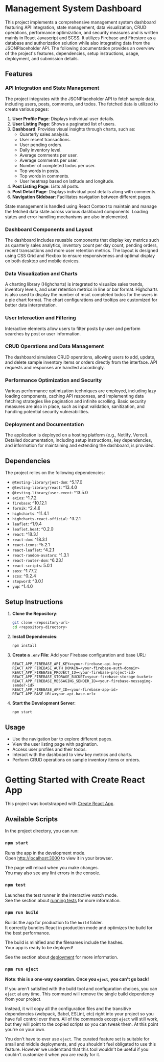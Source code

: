 # Management System Dashboard

This project implements a comprehensive management system dashboard featuring API integration, state management, data visualization, CRUD operations, performance optimization, and security measures and is written mainly in React Javascript and SCSS. It utilizes Firebase and Firestore as a database and authorization solution while also integrating data from the JSONPlaceholder API. The following documentation provides an overview of the project's features, dependencies, setup instructions, usage, deployment, and submission details.

## Features

### API Integration and State Management

The project integrates with the JSONPlaceholder API to fetch sample data, including users, posts, comments, and todos. The fetched data is utilized to create various pages:

1. **User Profile Page**: Displays individual user details.
2. **User Listing Page**: Shows a paginated list of users.
3. **Dashboard**: Provides visual insights through charts, such as:
   - Quarterly sales analysis.
   - User recent transactions.
   - User pending orders.
   - Daily inventory level.
   - Average comments per user.
   - Average comments per user.
   - Number of completed todos per user.
   - Top words in posts.
   - Top words in comments.
   - User heatmap based on latitude and longitude.
4. **Post Listing Page**: Lists all posts.
5. **Post Detail Page**: Displays individual post details along with comments.
6. **Navigation Sidebaar**: Facilitates navigation between different pages.

State management is handled using React Context to maintain and manage the fetched data state across various dashboard components. Loading states and error handling mechanisms are also implemented.

### Dashboard Components and Layout

The dashboard includes reusable components that display key metrics such as quarterly sales analytics, inventory count per day count, pending orders, recent transactions and more user retention metrics. The layout is designed using CSS Grid and Flexbox to ensure responsiveness and optimal display on both desktop and mobile devices.

### Data Visualization and Charts

A charting library (Highcharts) is integrated to visualize sales trends, inventory levels, and user retention metrics in line or bar format. Highcharts is also used to display the number of msot completed todos for the users in a pie chart format. The chart configurations and tooltips are customized for better data interpretation.

### User Interaction and Filtering

Interactive elements allow users to filter posts by user and perform searches by post or user information.

### CRUD Operations and Data Management

The dashboard simulates CRUD operations, allowing users to add, update, and delete sample inventory items or orders directly from the interface. API requests and responses are handled accordingly.

### Performance Optimization and Security

Various performance optimization techniques are employed, including lazy loading components, caching API responses, and implementing data fetching strategies like pagination and infinite scrolling. Basic security measures are also in place, such as input validation, sanitization, and handling potential security vulnerabilities.

### Deployment and Documentation

The application is deployed on a hosting platform (e.g., Netlify, Vercel). Detailed documentation, including setup instructions, key dependencies, and information for maintaining and extending the dashboard, is provided.

## Dependencies

The project relies on the following dependencies:

- `@testing-library/jest-dom`: ^5.17.0
- `@testing-library/react`: ^13.4.0
- `@testing-library/user-event`: ^13.5.0
- `axios`: ^1.7.2
- `firebase`: ^10.12.1
- `formik`: ^2.4.6
- `highcharts`: ^11.4.1
- `highcharts-react-official`: ^3.2.1
- `leaflet`: ^1.9.4
- `leaflet.heat`: ^0.2.0
- `react`: ^18.3.1
- `react-dom`: ^18.3.1
- `react-icons`: ^5.2.1
- `react-leaflet`: ^4.2.1
- `react-random-avatars`: ^1.3.1
- `react-router-dom`: ^6.23.1
- `react-scripts`: 5.0.1
- `sass`: ^1.77.2
- `scss`: ^0.2.4
- `stopword`: ^3.0.1
- `yup`: ^1.4.0

## Setup Instructions

1. **Clone the Repository**:
   ```bash
   git clone <repository-url>
   cd <repository-directory>
   ```

2. **Install Dependencies**:
   ```bash
   npm install
   ```

3. **Create a `.env` File**:
   Add your Firebase configuration and base URL:
   ```env
   REACT_APP_FIREBASE_API_KEY=<your-firebase-api-key>
   REACT_APP_FIREBASE_AUTH_DOMAIN=<your-firebase-auth-domain>
   REACT_APP_FIREBASE_PROJECT_ID=<your-firebase-project-id>
   REACT_APP_FIREBASE_STORAGE_BUCKET=<your-firebase-storage-bucket>
   REACT_APP_FIREBASE_MESSAGING_SENDER_ID=<your-firebase-messaging-sender-id>
   REACT_APP_FIREBASE_APP_ID=<your-firebase-app-id>
   REACT_APP_BASE_URL=<your-api-base-url>
   ```

4. **Start the Development Server**:
   ```bash
   npm start
   ```

## Usage

- Use the navigation bar to explore different pages.
- View the user listing page with pagination.
- Access user profiles and their todos.
- Interact with the dashboard to view key metrics and charts.
- Perform CRUD operations on sample inventory items or orders.


# Getting Started with Create React App

This project was bootstrapped with [Create React App](https://github.com/facebook/create-react-app).

## Available Scripts

In the project directory, you can run:

### `npm start`

Runs the app in the development mode.\
Open [http://localhost:3000](http://localhost:3000) to view it in your browser.

The page will reload when you make changes.\
You may also see any lint errors in the console.

### `npm test`

Launches the test runner in the interactive watch mode.\
See the section about [running tests](https://facebook.github.io/create-react-app/docs/running-tests) for more information.

### `npm run build`

Builds the app for production to the `build` folder.\
It correctly bundles React in production mode and optimizes the build for the best performance.

The build is minified and the filenames include the hashes.\
Your app is ready to be deployed!

See the section about [deployment](https://facebook.github.io/create-react-app/docs/deployment) for more information.

### `npm run eject`

**Note: this is a one-way operation. Once you `eject`, you can't go back!**

If you aren't satisfied with the build tool and configuration choices, you can `eject` at any time. This command will remove the single build dependency from your project.

Instead, it will copy all the configuration files and the transitive dependencies (webpack, Babel, ESLint, etc) right into your project so you have full control over them. All of the commands except `eject` will still work, but they will point to the copied scripts so you can tweak them. At this point you're on your own.

You don't have to ever use `eject`. The curated feature set is suitable for small and middle deployments, and you shouldn't feel obligated to use this feature. However we understand that this tool wouldn't be useful if you couldn't customize it when you are ready for it.
